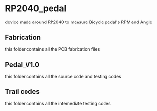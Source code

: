 # RP2040_pedal
device made around RP2040 to measure Bicycle pedal's RPM and Angle

## Fabrication
this folder contains all the PCB fabrication files

## Pedal_V1.0
this folder contains all the source code and testing codes

## Trail codes
this folder contains all the intemediate testing codes
